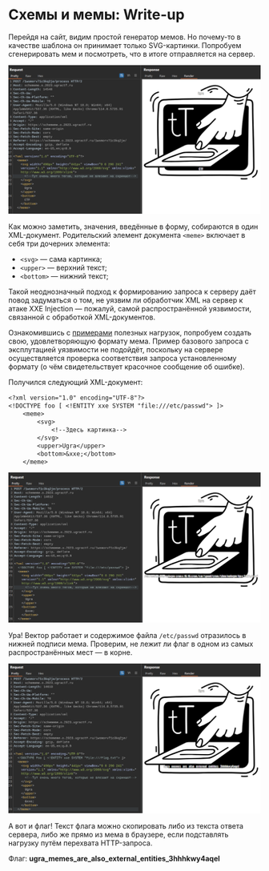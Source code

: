 # Схемы и мемы: Write-up

Перейдя на сайт, видим простой генератор мемов. Но почему-то в качестве шаблона он принимает только SVG-картинки. Попробуем сгенерировать мем и посмотреть, что в итоге отправляется на сервер.

![](writeup/send-meme.png)

Как можно заметить, значения, введённые в форму, собираются в один XML-документ. Родительский элемент документа `<meme>` включает в себя три дочерних элемента:
- `<svg>` — сама картинка;
- `<upper>` — верхний текст;
- `<bottom>` — нижний текст;

Такой неоднозначный подход к формированию запроса к серверу даёт повод задуматься о том, не уязвим ли обработчик XML на сервер к атаке XXE Injection — пожалуй, самой распространённой уязвимости, связанной с обработкой XML-документов.

Ознакомившись с [примерами]((https://portswigger.net/web-security/xxe)) полезных нагрузок, попробуем создать свою, удовлетворяющую формату мема. Пример базового запроса с эксплутацией уязвимости не подойдёт, поскольку на сервере осуществляется проверка соответствия запроса установленному формату (о чём свидетельствует красочное сообщение об ошибке).  

Получился следующий XML-документ:

```
<?xml version="1.0" encoding="UTF-8"?>
<!DOCTYPE foo [ <!ENTITY xxe SYSTEM "file:///etc/passwd"> ]>
    <meme>
        <svg>
            <!--Здесь картинка-->
        </svg>
        <upper>Ugra</upper>
        <bottom>&xxe;</bottom>
    </meme>
```

![](writeup/send-xxe.png)

Ура! Вектор работает и содержимое файла `/etc/passwd` отразилось в нижней подписи мема. Проверим, не лежит ли флаг в одном из самых распространённых мест — в корне.

![](writeup/get-flag.png)

А вот и флаг! Текст флага можно скопировать либо из текста ответа сервера, либо же прямо из мема в браузере, если подставлять нагрузку путём перехвата HTTP-запроса.

Флаг: **ugra_memes_are_also_external_entities_3hhhkwy4aqel**